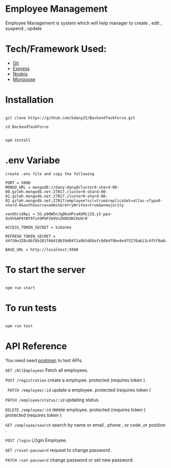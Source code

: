 # Employee Management
Employee Management is system which will help manager  to create , edit , suspend , update  


# Tech/Framework Used:
* [Git](https://git-scm.com/downloads)
* [Express](https://expressjs.com/)
* [Nodejs](https://nodejs.org/en/)
* [Mongoose](https://cloud.mongodb.com)



# Installation
```

git clone https://github.com/kdany25/BackendTaskForce.git

cd BackendTaskForce


npm install

```
# .env Variabe 
```
create .env file and copy the following 

PORT = 5000 
MONGO_URL = mongodb://dany:dany@cluster0-shard-00-00.gzlmh.mongodb.net:27017,cluster0-shard-00-01.gzlmh.mongodb.net:27017,cluster0-shard-00-02.gzlmh.mongodb.net:27017/employee?ssl=true&replicaSet=atlas-v7ypa9-shard-0&authSource=admin&retryWrites=true&w=majority

sendGridApi = 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

ACCESS_TOKEN_SECRET = kibonke

REFRESH_TOKEN_SECRET = 44f50e320c86fbb181f66419b39d04f2a9b5d68afc8db4f9be4e4f5278a613c4f5f9a6a39f3a7a9832bdfe75a5da9f44fccdd26803ee82fc2db8e0621d9ac062

BASE_URL = http://localhost:5000

```
# To start the server
```

npm run start

```
# To run tests
```

npm run test

```
# API Reference
You need need [postman](https://chrome.google.com/webstore/detail/postman/fhbjgbiflinjbdggehcddcbncdddomop//%40) to test APIs.

` GET /AllEmployees ` Fetch all employees. 

` POST /registration ` create a employee.  protected (requires token )

` PATCH /employee/:id` update a employee.   protected (requires token )

` PATCH /employee/status/:id ` updating status.  

` DELETE /employee/:id ` delete employee.  protected (requires token ) protected (requires token )

` GET /employee/search ` search by name or email , phone , or code ,or position .

` POST /login ` LOgin Employee.

` GET /reset-password `  request to change password .

` PATCH /set-password `  change password or set new password.



